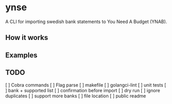 # ynse
A CLI for importing swedish bank statements to You Need A Budget (YNAB).

## How it works

## Examples

## TODO
[ ] Cobra commands
[ ] Flag parse
[ ] makefile
[ ] golangci-lint
[ ] unit tests
[ ] bank + supported list
[ ] confirmation before import
[ ] dry run
[ ] ignore duplicates
[ ] support more banks
[ ] file location
[ ] public readme